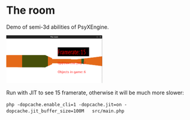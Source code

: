 # The room

Demo of semi-3d abilities of PsyXEngine.

[<img src="./resources/screen.png" width="256" height="128" />](./resources/screen.png)

Run with JIT to see 15 framerate, otherwise it will be much more slower: 

`php -dopcache.enable_cli=1 -dopcache.jit=on -dopcache.jit_buffer_size=100M   src/main.php`
